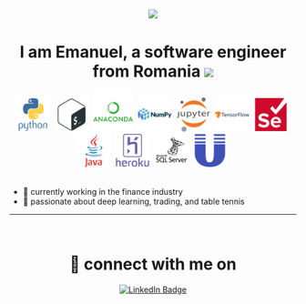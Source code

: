 <div id="header" align="center">
  <img src="https://media.giphy.com/media/YPJ5gi3MZzSjhtQTIk/giphy.gif" width="250"/>
  
<!--   <img src="https://komarev.com/ghpvc/?username=Emi1699&style=flat-square&color=blue" alt=""/> -->
  
  <h1>
    I am Emanuel, a software engineer from Romania
    <img src="https://media.giphy.com/media/hvRJCLFzcasrR4ia7z/giphy.gif" width="30px"/>
  </h1>
</div>

<div align='center' width='500'>
  <img src="https://github.com/devicons/devicon/blob/master/icons/python/python-original-wordmark.svg" title='Python' alt='Python' width="60" height="60"/>&nbsp;
  <img src="https://github.com/devicons/devicon/blob/master/icons/bash/bash-original.svg" title='Bash' alt='Bash' width="60" height="60"/>&nbsp;
  <img src="https://github.com/devicons/devicon/blob/master/icons/anaconda/anaconda-original-wordmark.svg" title='Anaconda' alt='Anaconda' width="70" height="70"/>&nbsp;
  <img src="https://github.com/devicons/devicon/blob/master/icons/numpy/numpy-original-wordmark.svg" title='Numpy' alt='Numpy' width="60" height="60"/>&nbsp;
  <img src="https://github.com/devicons/devicon/blob/master/icons/jupyter/jupyter-original-wordmark.svg" title='Jupyter' alt='Jupyter' width="60" height="60"/>&nbsp;
  <img src="https://github.com/devicons/devicon/blob/master/icons/tensorflow/tensorflow-original-wordmark.svg" title='TensorFlow' alt='TensorFlow' width="60" height="60"/>&nbsp;
  <img src="https://github.com/devicons/devicon/blob/master/icons/selenium/selenium-original.svg" title='Selenium' alt='Selenium' width="60" height="60"/>&nbsp;
  <img src="https://github.com/devicons/devicon/blob/master/icons/java/java-original-wordmark.svg" title='Java' alt='Java' width="60" height="60"/>&nbsp;
  <img src="https://github.com/devicons/devicon/blob/master/icons/heroku/heroku-original-wordmark.svg" title='Heroku' alt='Heroku' width="60" height="60"/>&nbsp;
  <img src="https://github.com/devicons/devicon/blob/master/icons/microsoftsqlserver/microsoftsqlserver-plain-wordmark.svg" title='Microsoft SQL Server' alt='Microsoft SQL Server' width="60" height="60"/>&nbsp;
  <img src="https://github.com/devicons/devicon/blob/master/icons/unix/unix-original.svg" title='Unix' alt='Unix' width="60" height="60"/>&nbsp;
</div>

</br>

- 🔭 currently working in the finance industry
- 🌱 passionate about deep learning, trading, and table tennis

---

</br>


<div id="badges" align='center'>
  <h1>
    💬 connect with me on
  </h1>
    <a href="https://www.linkedin.com/in/emanuel-buliga/">
      <img src="https://img.shields.io/badge/LinkedIn-blue?style=for-the-badge&logo=linkedin&logoColor=white" alt="LinkedIn Badge"/>
    </a>
</div>


